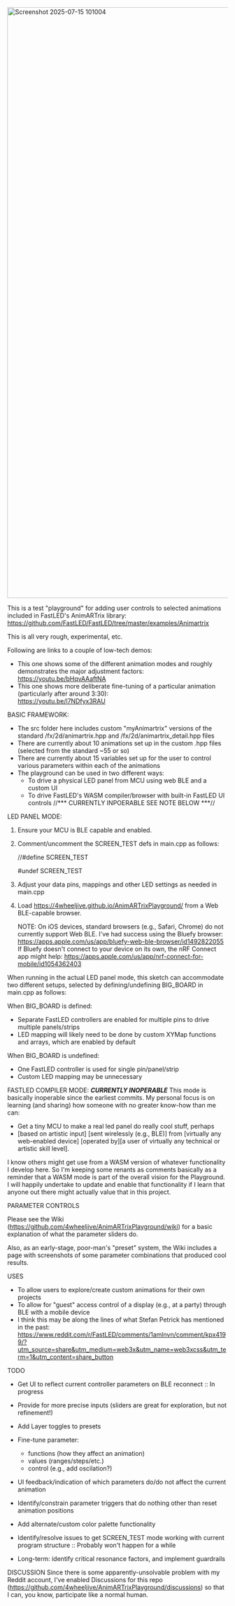 <img width="2702" height="1347" alt="Screenshot 2025-07-15 101004" src="https://github.com/user-attachments/assets/3cc94aef-4ea8-49b0-926b-136e1fc244db" />

This is a test "playground" for adding user controls to selected animations included in FastLED's AnimARTrix library:
https://github.com/FastLED/FastLED/tree/master/examples/Animartrix

This is all very rough, experimental, etc.

Following are links to a couple of low-tech demos:
- This one shows some of the different animation modes and roughly demonstrates the major adjustment factors:
  https://youtu.be/bHqvAAaftNA
- This one shows more deliberate fine-tuning of a particular animation (particularly after around 3:30):  
  https://youtu.be/l7NDfyx3RAU

BASIC FRAMEWORK:
- The src folder here includes custom "myAnimartrix" versions of the standard /fx/2d/animartrix.hpp and /fx/2d/animartrix_detail.hpp files
- There are currently about 10 animations set up in the custom .hpp files (selected from the standard ~55 or so)
- There are currently about 15 variables set up for the user to control various parameters within each of the animations
- The playground can be used in two different ways:
  - To drive a physical LED panel from MCU using web BLE and a custom UI        
  - To drive FastLED's WASM compiler/browser with built-in FastLED UI controls //*** CURRENTLY INPOERABLE SEE NOTE BELOW ***//

LED PANEL MODE:
    
1.  Ensure your MCU is BLE capable and enabled. 

2.  Comment/uncomment the SCREEN_TEST defs in main.cpp as follows:

    //#define SCREEN_TEST
    
    #undef SCREEN_TEST

3.  Adjust your data pins, mappings and other LED settings as needed in main.cpp

4.  Load https://4wheeljive.github.io/AnimARTrixPlayground/ from a Web BLE-capable browser.

    NOTE:   On iOS devices, standard browsers (e.g., Safari, Chrome) do not currently support Web BLE.
            I've had success using the Bluefy browser:
            https://apps.apple.com/us/app/bluefy-web-ble-browser/id1492822055
            If Bluefy doesn't connect to your device on its own, the nRF Connect app might help:
            https://apps.apple.com/us/app/nrf-connect-for-mobile/id1054362403

When running in the actual LED panel mode, this sketch can accommodate two different setups, 
selected by defining/undefining BIG_BOARD in main.cpp as follows:

When BIG_BOARD is defined:
- Separate FastLED controllers are enabled for multiple pins to drive multiple panels/strips
- LED mapping will likely need to be done by custom XYMap functions and arrays, which are enabled by default

When BIG_BOARD is undefined:
- One FastLED controller is used for single pin/panel/strip
- Custom LED mapping may be unnecessary

FASTLED COMPILER MODE:
***CURRENTLY INOPERABLE***
This mode is basically inoperable since the earliest commits. My personal focus is on learning (and sharing) how someone with no greater know-how than me can:
  - Get a tiny MCU to make a real led panel do really cool stuff, perhaps
  - [based on artistic input] [sent wirelessly (e.g., BLE)] from [virtually any web-enabled device] [operated by][a user of virtually any technical or artistic skill level].     

I know others might get use from a WASM version of whatever functionality I develop here. So I'm keeping some renants as comments basically as a reminder that a WASM mode is part of the overall vision for the Playground. I will happily undertake to update and enable that functionality if I learn that anyone out there might actually value that in this project.


PARAMETER CONTROLS

Please see the Wiki (https://github.com/4wheeljive/AnimARTrixPlayground/wiki) for a basic explanation of what the parameter sliders do. 

Also, as an early-stage, poor-man's "preset" system, the Wiki includes a page with screenshots of some parameter combinations that produced cool results.     


USES
- To allow users to explore/create custom animations for their own projects
- To allow for "guest" access control of a display (e.g., at a party) through BLE with a mobile device
- I think this may be along the lines of what Stefan Petrick has mentioned in the past: https://www.reddit.com/r/FastLED/comments/1amlnvn/comment/kpx4199/?utm_source=share&utm_medium=web3x&utm_name=web3xcss&utm_term=1&utm_content=share_button


TODO

- Get UI to reflect current controller parameters on BLE reconnect :: In progress

- Provide for more precise inputs (sliders are great for exploration, but not refinement!)

- Add Layer toggles to presets

- Fine-tune parameter:
  - functions (how they affect an animation)
  - values (ranges/steps/etc.)
  - control (e.g., add oscilation?)

- UI feedback/indication of which parameters do/do not affect the current animation

- Identify/constrain parameter triggers that do nothing other than reset animation positions

- Add alternate/custom color palette functionality

- Identify/resolve issues to get SCREEN_TEST mode working with current program structure :: Probably won't happen for a while   

- Long-term: identify critical resonance factors, and implement guardrails 


DISCUSSION
Since there is some apparently-unsolvable problem with my Reddit account, I've enabled Discussions for this repo (https://github.com/4wheeljive/AnimARTrixPlayground/discussions) so that I can, you know, participate like a normal human.

